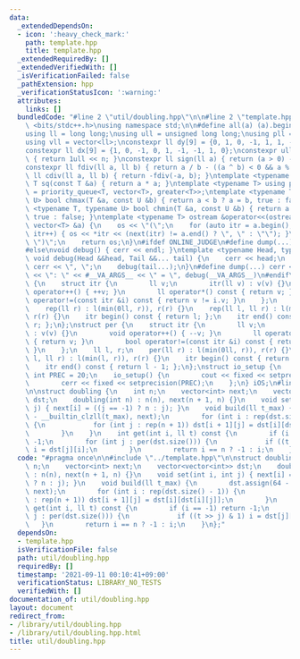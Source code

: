 ```yaml
---
data:
  _extendedDependsOn:
  - icon: ':heavy_check_mark:'
    path: template.hpp
    title: template.hpp
  _extendedRequiredBy: []
  _extendedVerifiedWith: []
  _isVerificationFailed: false
  _pathExtension: hpp
  _verificationStatusIcon: ':warning:'
  attributes:
    links: []
  bundledCode: "#line 2 \"util/doubling.hpp\"\n\n#line 2 \"template.hpp\"\n\n#include\
    \ <bits/stdc++.h>\nusing namespace std;\n\n#define all(a) (a).begin(), (a).end()\n\
    using ll = long long;\nusing ull = unsigned long long;\nusing pll = pair<ll, ll>;\n\
    using vll = vector<ll>;\nconstexpr ll dy[9] = {0, 1, 0, -1, 1, 1, -1, -1, 0};\n\
    constexpr ll dx[9] = {1, 0, -1, 0, 1, -1, -1, 1, 0};\nconstexpr ull bit(int n)\
    \ { return 1ull << n; }\nconstexpr ll sign(ll a) { return (a > 0) - (a < 0); }\n\
    constexpr ll fdiv(ll a, ll b) { return a / b - ((a ^ b) < 0 && a % b); }\nconstexpr\
    \ ll cdiv(ll a, ll b) { return -fdiv(-a, b); }\ntemplate <typename T> constexpr\
    \ T sq(const T &a) { return a * a; }\ntemplate <typename T> using priority_queue_rev\
    \ = priority_queue<T, vector<T>, greater<T>>;\ntemplate <typename T, typename\
    \ U> bool chmax(T &a, const U &b) { return a < b ? a = b, true : false; }\ntemplate\
    \ <typename T, typename U> bool chmin(T &a, const U &b) { return a > b ? a = b,\
    \ true : false; }\ntemplate <typename T> ostream &operator<<(ostream &os, const\
    \ vector<T> &a) {\n    os << \"(\";\n    for (auto itr = a.begin(); itr != a.end();\
    \ itr++) { os << *itr << (next(itr) != a.end() ? \", \" : \"\"); }\n    os <<\
    \ \")\";\n    return os;\n}\n#ifdef ONLINE_JUDGE\n#define dump(...) (void(0))\n\
    #else\nvoid debug() { cerr << endl; }\ntemplate <typename Head, typename... Tail>\
    \ void debug(Head &&head, Tail &&... tail) {\n    cerr << head;\n    if (sizeof...(Tail))\
    \ cerr << \", \";\n    debug(tail...);\n}\n#define dump(...) cerr << __LINE__\
    \ << \": \" << #__VA_ARGS__ << \" = \", debug(__VA_ARGS__)\n#endif\nstruct rep\
    \ {\n    struct itr {\n        ll v;\n        itr(ll v) : v(v) {}\n        void\
    \ operator++() { ++v; }\n        ll operator*() const { return v; }\n        bool\
    \ operator!=(const itr &i) const { return v != i.v; }\n    };\n    ll l, r;\n\
    \    rep(ll r) : l(min(0ll, r)), r(r) {}\n    rep(ll l, ll r) : l(min(l, r)),\
    \ r(r) {}\n    itr begin() const { return l; };\n    itr end() const { return\
    \ r; };\n};\nstruct per {\n    struct itr {\n        ll v;\n        itr(ll v)\
    \ : v(v) {}\n        void operator++() { --v; }\n        ll operator*() const\
    \ { return v; }\n        bool operator!=(const itr &i) const { return v != i.v;\
    \ }\n    };\n    ll l, r;\n    per(ll r) : l(min(0ll, r)), r(r) {}\n    per(ll\
    \ l, ll r) : l(min(l, r)), r(r) {}\n    itr begin() const { return r - 1; };\n\
    \    itr end() const { return l - 1; };\n};\nstruct io_setup {\n    static constexpr\
    \ int PREC = 20;\n    io_setup() {\n        cout << fixed << setprecision(PREC);\n\
    \        cerr << fixed << setprecision(PREC);\n    };\n} iOS;\n#line 4 \"util/doubling.hpp\"\
    \n\nstruct doubling {\n    int n;\n    vector<int> next;\n    vector<vector<int>>\
    \ dst;\n    doubling(int n) : n(n), next(n + 1, n) {}\n    void set(int i, int\
    \ j) { next[i] = ((j == -1) ? n : j); }\n    void build(ll t_max) {\n        dst.assign(64\
    \ - __builtin_clzll(t_max), next);\n        for (int i : rep(dst.size() - 1))\
    \ {\n            for (int j : rep(n + 1)) dst[i + 1][j] = dst[i][dst[i][j]];\n\
    \        }\n    }\n    int get(int i, ll t) const {\n        if (i == -1) return\
    \ -1;\n        for (int j : per(dst.size())) {\n            if ((t >> j) & 1)\
    \ i = dst[j][i];\n        }\n        return i == n ? -1 : i;\n    }\n};\n"
  code: "#pragma once\n\n#include \"../template.hpp\"\n\nstruct doubling {\n    int\
    \ n;\n    vector<int> next;\n    vector<vector<int>> dst;\n    doubling(int n)\
    \ : n(n), next(n + 1, n) {}\n    void set(int i, int j) { next[i] = ((j == -1)\
    \ ? n : j); }\n    void build(ll t_max) {\n        dst.assign(64 - __builtin_clzll(t_max),\
    \ next);\n        for (int i : rep(dst.size() - 1)) {\n            for (int j\
    \ : rep(n + 1)) dst[i + 1][j] = dst[i][dst[i][j]];\n        }\n    }\n    int\
    \ get(int i, ll t) const {\n        if (i == -1) return -1;\n        for (int\
    \ j : per(dst.size())) {\n            if ((t >> j) & 1) i = dst[j][i];\n     \
    \   }\n        return i == n ? -1 : i;\n    }\n};"
  dependsOn:
  - template.hpp
  isVerificationFile: false
  path: util/doubling.hpp
  requiredBy: []
  timestamp: '2021-09-11 00:10:41+09:00'
  verificationStatus: LIBRARY_NO_TESTS
  verifiedWith: []
documentation_of: util/doubling.hpp
layout: document
redirect_from:
- /library/util/doubling.hpp
- /library/util/doubling.hpp.html
title: util/doubling.hpp
---
```

